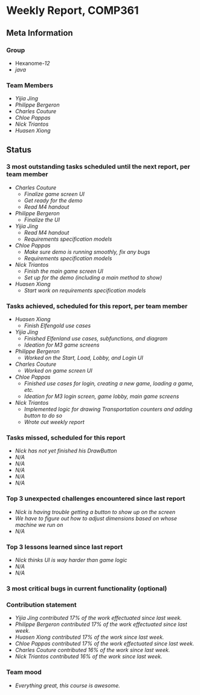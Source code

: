 # Weekly Report, COMP361

## Meta Information

### Group

 * Hexanome-*12*
 * *java*

### Team Members

 * *Yijia Jing*
 * *Philippe Bergeron*
 * *Charles Couture*
 * *Chloe Pappas*
 * *Nick Triantos*
 * *Huasen Xiong*

## Status

### 3 most outstanding tasks scheduled until the next report, per team member

 * *Charles Couture*
   * *Finalize game screen UI*
   * *Get ready for the demo*
   * *Read M4 handout*
 * *Philippe Bergeron*
   * *Finalize the UI*
 * *Yijia Jing*
   * *Read M4 handout*
   * *Requirements specification models*
 * *Chloe Pappas*
   * *Make sure demo is running smoothly, fix any bugs*
   * *Requirements specification models*
 * *Nick Triantos*
   * *Finish the main game screen UI*
   * *Set up for the demo (including a main method to show)*
 * *Huasen Xiong*
   * *Start work on requirements specification models*

### Tasks achieved, scheduled for this report, per team member


 * *Huasen Xiong*
   * *Finish Elfengold use cases*
 * *Yijia Jing*
   * *Finished Elfenland use cases, subfunctions, and diagram*
   * *Ideation for M3 game screens*
 * *Philippe Bergeron*
   * *Worked on the Start, Load, Lobby, and Login UI*
*  *Charles Couture*
   * *Worked on game screen UI*
*  *Chloe Pappas*
   * *Finished use cases for login, creating a new game, loading a game, etc.*
   * *Ideation for M3 login screen, game lobby, main game screens*
*  *Nick Triantos*
   * *Implemented logic for drawing Transportation counters and adding button to do so*
   * *Wrote out weekly report*

### Tasks missed, scheduled for this report

 * *Nick has not yet finished his DrawButton*
 * *N/A*
 * *N/A*
 * *N/A*
 * *N/A*
 * *N/A*

### Top 3 unexpected challenges encountered since last report

 * *Nick is having trouble getting a button to show up on the screen*
 * *We have to figure out how to adjust dimensions based on whose machine we run on*
 * *N/A*


### Top 3 lessons learned since last report

 * *Nick thinks UI is way harder than game logic*
 * *N/A*
 * *N/A* 

### 3 most critical bugs in current functionality (optional)



### Contribution statement

 * *Yijia Jing contributed 17% of the work effectuated since last week.*
 * *Philippe Bergeron contributed 17% of the work effectuated since last week.*
 * *Huasen Xiong contributed 17% of the work since last week.*  
 * *Chloe Pappas contributed 17% of the work effectuated since last week.*
 * *Charles Couture contributed 16% of the work since last week.*
 * *Nick Triantos contributed 16% of the work since last week.*

### Team mood

 * *Everything great, this course is awesome.*
